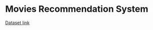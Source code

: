 # Movies Recommendation System
[Dataset link](https://www.kaggle.com/datasets/tmdb/tmdb-movie-metadata)
